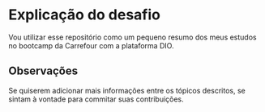 # Explicação do desafio 
Vou utilizar esse repositório como um pequeno resumo dos meus estudos no bootcamp da Carrefour com a plataforma DIO. 

## Observações
Se quiserem adicionar mais informações entre os tópicos descritos, se sintam à vontade para commitar suas contribuições.

